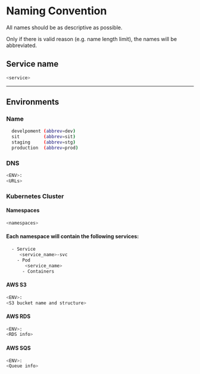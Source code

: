 # Naming Convention

All names should be as descriptive as possible.

Only if there is valid reason (e.g. name length limit), the names will be abbreviated.

## Service name

```sh
<service>
```

_____________________________________________________

## Environments

### Name

```sh
  develpoment (abbrev=dev)
  sit         (abbrev=sit)
  staging     (abbrev=stg)
  production  (abbrev=prod)
```

### DNS

```sh
<ENV>:
<URLs>
```

### Kubernetes Cluster

#### Namespaces

```sh
<namespaces>
```
  
#### Each namespace will contain the following services:

```sh
  - Service
     <service_name>-svc
    - Pod
       <service_name>
      - Containers
```

#### AWS S3

```sh
<ENV>:
<S3 bucket name and structure>
```

#### AWS RDS

```sh
<ENV>:
<RDS info>
```

#### AWS SQS

```sh
<ENV>:
<Queue info>
```
